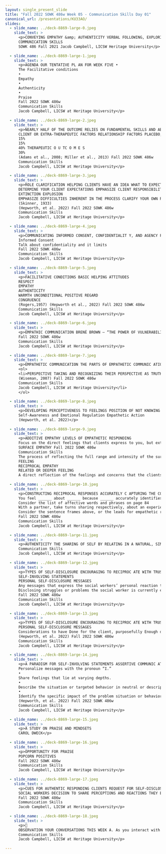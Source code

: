```yaml
---
layout: single_present_slide
title: "Fall 2022 SOWK 486w Week 05 - Communication Skills Day 01"
canonical_url: /presentations/KU33AO/
slides:
  - slide_name: ../deck-8869-large-0.jpeg
    slide_text: >
      <p>CONVEYING EMPATHY &amp; AUTHENTICITY VERBAL FOLLOWING, EXPLORING, &amp; FOCUSING SKILLS
      COMMUNICATION SKILLS
      SOWK 486 Fall 2021 Jacob Campbell, LICSW Heritage University</p>
      
  - slide_name: ../deck-8869-large-1.jpeg
    slide_text: >
      <p>AGENDA OUR TENTATIVE PL AN FOR WEEK FIVE •
      The Facilitative conditions
      •
      Empathy
      •
      Authenticity
      •
      Praise
      Fall 2022 SOWK 486w
      Communication Skills
      Jacob Campbell, LICSW at Heritage University</p>
      
  - slide_name: ../deck-8869-large-2.jpeg
    slide_text: >
      <p>NEARLY HALF OF THE OUTCOME RELIES ON FUNDAMENTAL SKILLS AND ABILITIES THAT SOCIAL WORKERS NEED TO LEARN , APART FROM THE T YPE OF TREATMENT OFFERED
      CLIENT OR EXTRA-THERAPEUTIC FACTORS RELATIONSHIP FACTORS PLACEBO, HOPE, AND EXPECTANCY FACTORS MODEL / TECHNIQUE FACTORS
      15%
      15%
      40% THERAPEUTIC O U TC O M E S
      30%
      (Adams et al., 2008; Miller et al., 2013) Fall 2022 SOWK 486w
      Communication Skills
      Jacob Campbell, LICSW at Heritage University</p>
      
  - slide_name: ../deck-8869-large-3.jpeg
    slide_text: >
      <p>ROLE CLARIFICATION HELPING CLIENTS HAVE AN IDEA WHAT TO EXPECT
      DETERMINE YOUR CLIENT EXPECTATIONS EMPHASIZE CLIENT RESPONSIBILITY
      EXTINCTION EXPLOSION
      EMPHASIZE DIFFICULTIES INHERENT IN THE PROCESS CLARIFY YOUR OWN ROLE
      (Skinner, 1933)
      (Hepworth, et al. 2022) Fall 2022 SOWK 486w
      Communication Skills
      Jacob Campbell, LICSW at Heritage University</p>
      
  - slide_name: ../deck-8869-large-4.jpeg
    slide_text: >
      <p>COMMUNICATING INFORMED CONSENT, CONFIDENTIALIT Y, AND AGENCY POLICIES
      Informed Consent
      Talk about confidentiality and it limits
      Fall 2022 SOWK 486w
      Communication Skills
      Jacob Campbell, LICSW at Heritage University</p>
      
  - slide_name: ../deck-8869-large-5.jpeg
    slide_text: >
      <p>FACILITATIVE CONDITIONS BASIC HELPING ATTITUDES
      RESPECT
      EMPATHY
      AUTHENTICITY
      WARMTH UNCONDITIONAL POSITIVE REGARD
      CONGRUENCE
      (Rogers,1957) (Hepworth et al., 2022) Fall 2022 SOWK 486w
      Communication Skills
      Jacob Campbell, LICSW at Heritage University</p>
      
  - slide_name: ../deck-8869-large-6.jpeg
    slide_text: >
      <p>EMPATHIC COMMUNICATION BRENÉ BROWN — “THE POWER OF VULNERABILIT Y.”
      Fall 2022 SOWK 486w
      Communication Skills
      Jacob Campbell, LICSW at Heritage University</p>
      
  - slide_name: ../deck-8869-large-7.jpeg
    slide_text: >
      <p>EMPATHETIC COMMUNICATION THE PARTS OF EMPATHETIC COMMUNIC ATION</p>
      <ol>
      <li>PERSPECTIVE TAKING AND RECOGNIZING THEIR PERSPECTIVE AS TRUTH 2. STAYING OUT OF JUDGMENT 3. RECOGNIZING EMOTION IN OTHER PEOPLE 4. COMMUNICATING EMOTION WITH PEOPLE
      (Wiseman, 2007) Fall 2022 SOWK 486w
      Communication Skills
      Jacob Campbell, LICSW at Heritage University</li>
      </ol>
      
  - slide_name: ../deck-8869-large-8.jpeg
    slide_text: >
      <p>DEVELOPING PERCEPTIVENESS TO FEELINGS POSITION OF NOT KNOWING
      Self-Awareness and Emotional Regulation Empathetic Action
      (Hepworth, et al. 2022)</p>
      
  - slide_name: ../deck-8869-large-9.jpeg
    slide_text: >
      <p>ADDITIVE EMPATHY LEVELS OF EMPATHETIC RESPONDING
      Focus on the direct feelings that clients express to you, but extends perspective taking and speculate about feelings and emotions.
      SURFACE EMPATHY Fall 2022 SOWK 486w
      Communication Skills
      The process of reflecting the full range and intensity of the surface and underlying feelings that a client conveys through verbal and nonverbal communication
      FEELING
      RECIPROCAL EMPATHY
      RELATED OR DEEPER FEELING
      A direct reflection of the feelings and concerns that the clients express, usually using the same vocabulary Jacob Campbell, LICSW at Heritage University</p>
      
  - slide_name: ../deck-8869-large-10.jpeg
    slide_text: >
      <p>CONSTRUCTING RECIPROCAL RESPONSES ACCURATELY C APTURING THE CONTENT AND SURFACE FEELINGS
      You feel ______ about ______ because ______ accurately identifies or describes feelings. You feel ______, yet you also feel ______
      Consider the list of affective words and phrases on page 84
      With a partner, take turns sharing respectively, about an experience with an emotional response (any emotion, happiness, sadness, excitement, nervousness, etc. - does not need to be an overly personal story.) The person not telling the story’s job is to draw out the details of the event and find opportunities to respond empathetically.
      Consider the sentence frames above, or the leads for empathetic responding on page 89. (Hepworth et al., 2022)
      Fall 2022 SOWK 486w
      Communication Skills
      Jacob Campbell, LICSW at Heritage University</p>
      
  - slide_name: ../deck-8869-large-11.jpeg
    slide_text: >
      <p>AUTHENTICITY THE SHARING OF SELF BY RELATING IN A NATURAL, SINCERE, SPONTANEOUS, OPEN, AND GENUINE MANNER. (Hepworth et al., 2022) Fall 2022 SOWK 486w
      Communication Skills
      Jacob Campbell, LICSW at Heritage University</p>
      
  - slide_name: ../deck-8869-large-12.jpeg
    slide_text: >
      <p>TYPES OF SELF-DISCLOSURE ENCOURAGING TO RECIPROC ATE WITH TRUS T &amp; OPENNESS
      SELF-INVOLVING STATEMENTS
      PERSONAL SELF-DISCLOSURE MESSAGES
      Any messages that express the social workers’ personal reaction to the clients.
      Disclosing struggles or problems the social worker is currently experiencing or has experiences that are similar to the client’s problems. (Hepworth, et al. 2022)
      Fall 2022 SOWK 486w
      Communication Skills
      Jacob Campbell, LICSW at Heritage University</p>
      
  - slide_name: ../deck-8869-large-13.jpeg
    slide_text: >
      <p>TYPES OF SELF-DISCLOSURE ENCOURAGING TO RECIPROC ATE WITH TRUS T &amp; OPENNESS
      PERSONAL SELF-DISCLOSURE MESSAGES
      Considerations to have Done for the client, purposefully Enough details to provide connection and understanding, but limited Focus on other forms to demonstrate authenticity, use sparingly
      (Hepworth, et al. 2022) Fall 2022 SOWK 486w
      Communication Skills
      Jacob Campbell, LICSW at Heritage University</p>
      
  - slide_name: ../deck-8869-large-14.jpeg
    slide_text: >
      <p>A PARADIGM FOR SELF-INVOLVING STATEMENTS ASSERTIVE COMMUNIC ATION •
      Personalize messages with the pronoun “I.”
      •
      Share feelings that lie at varying depths.
      •
      Describe the situation or targeted behavior in neutral or descriptive terms.
      •
      Identify the specific impact of the problem situation or behavior of others.
      (Hepworth, et al. 2022) Fall 2022 SOWK 486w
      Communication Skills
      Jacob Campbell, LICSW at Heritage University</p>
      
  - slide_name: ../deck-8869-large-15.jpeg
    slide_text: >
      <p>A STUDY ON PRAISE AND MINDSETS
      CAROL DWECK</p>
      
  - slide_name: ../deck-8869-large-16.jpeg
    slide_text: >
      <p>OPPORTUNITY FOR PRAISE
      POPCORN POSITIVES
      Fall 2022 SOWK 486w
      Communication Skills
      Jacob Campbell, LICSW at Heritage University</p>
      
  - slide_name: ../deck-8869-large-17.jpeg
    slide_text: >
      <p>CUES FOR AUTHENTIC RESPONDING CLIENTS REQUEST FOR SELF-DISCLOSURE Request for personal information Request for social worker’s opinions, views and feelings
      SOCIAL WORKERS DECISION TO SHARE PERCEPTIONS AND REACTIONS THEY BELIEVE WILL BE HELPFUL Requests for social worker’s opinions, views, and feelings Disclosing personal past experiences Providing Feedback Experiencing discomfort in session Shareing feelings of frustration, anger, and hurt Responding to positive feedback Giving positive feedback Saying no and setting limits
      Fall 2022 SOWK 486w
      Communication Skills
      Jacob Campbell, LICSW at Heritage University</p>
      
  - slide_name: ../deck-8869-large-18.jpeg
    slide_text: >
      <p>􀠎
      OBSERVATION YOUR CONVERSATIONS THIS WEEK A. As you interact with others and observe others’ interactions during the week, notice how frequently infrequently people send empathic messages. Also, observe the types of messages that are sent and how these messages influence the course of conversations. B. As you interact with your spouse, parents, children, friends, and fellow students, practice listening carefully and responding with empathic messages when appropriate. Be alert to how empathic messages influence interactions and to the feeling tones that these responses create. Fall 2022 SOWK 486w
      Communication Skills
      Jacob Campbell, LICSW at Heritage University</p>
      
---
```

